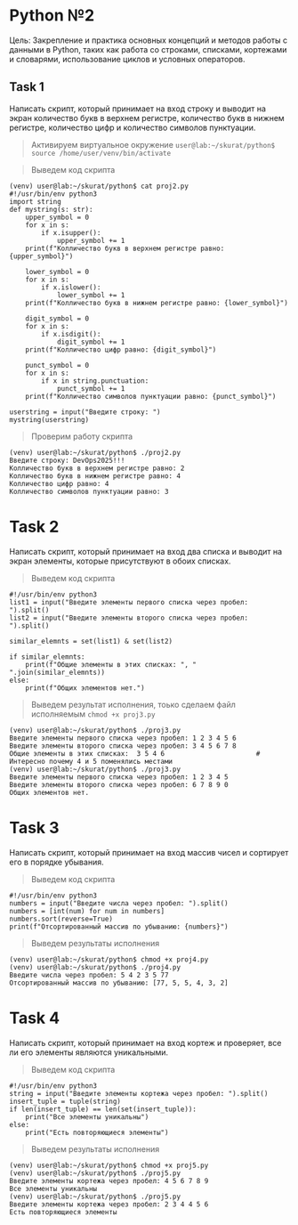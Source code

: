 # Python №2
Цель: Закрепление и практика основных концепций и методов работы с
данными в Python, таких как работа со строками, списками, кортежами
и словарями, использование циклов и условных операторов.
## Task 1 
Написать скрипт, который принимает на вход строку и выводит на
экран количество букв в верхнем регистре, количество букв в нижнем
регистре, количество цифр и количество символов пунктуации.

> Активируем виртуальное окружение `user@lab:~/skurat/python$ source /home/user/venv/bin/activate`

> Выведем код скрипта
```
(venv) user@lab:~/skurat/python$ cat proj2.py
#!/usr/bin/env python3
import string
def mystring(s: str):
    upper_symbol = 0
    for x in s:
        if x.isupper():
            upper_symbol += 1
    print(f"Колличество букв в верхнем регистре равно: {upper_symbol}")

    lower_symbol = 0
    for x in s:
        if x.islower():
            lower_symbol += 1
    print(f"Колличество букв в нижнем регистре равно: {lower_symbol}")

    digit_symbol = 0
    for x in s:
        if x.isdigit():
            digit_symbol += 1
    print(f"Колличество цифр равно: {digit_symbol}")

    punct_symbol = 0
    for x in s:
        if x in string.punctuation:
            punct_symbol += 1
    print(f"Колличество символов пунктуации равно: {punct_symbol}")    

userstring = input("Введите строку: ")
mystring(userstring)
```
> Проверим работу скрипта
```
(venv) user@lab:~/skurat/python$ ./proj2.py
Введите строку: DevOps2025!!!
Колличество букв в верхнем регистре равно: 2
Колличество букв в нижнем регистре равно: 4
Колличество цифр равно: 4
Колличество символов пунктуации равно: 3
```

# Task 2 
Написать скрипт, который принимает на вход два списка и выводит на
экран элементы, которые присутствуют в обоих списках.

> Выведем код скрипта
```
#!/usr/bin/env python3
list1 = input("Введите элементы первого списка через пробел: ").split()
list2 = input("Введите элементы второго списка через пробел: ").split()

similar_elemnts = set(list1) & set(list2)

if similar_elemnts:
    print(f"Общие элементы в этих списках: ", " ".join(similar_elemnts))
else:
    print(f"Общих элементов нет.")
```
> Выведем результат исполнения, тоько сделаем файл исполняемым `chmod +x proj3.py`
```
(venv) user@lab:~/skurat/python$ ./proj3.py
Введите элементы первого списка через пробел: 1 2 3 4 5 6
Введите элементы второго списка через пробел: 3 4 5 6 7 8
Общие элементы в этих списках:  3 5 4 6                       # Интересно почему 4 и 5 поменялись местами
(venv) user@lab:~/skurat/python$ ./proj3.py
Введите элементы первого списка через пробел: 1 2 3 4 5 
Введите элементы второго списка через пробел: 6 7 8 9 0
Общих элементов нет.
```
# Task 3
Написать скрипт, который принимает на вход массив чисел и сортирует
его в порядке убывания.

> Выведем код скрипта
```
#!/usr/bin/env python3
numbers = input("Введите числа через пробел: ").split()
numbers = [int(num) for num in numbers]
numbers.sort(reverse=True)
print(f"Отсортированный массив по убыванию: {numbers}")
```

> Выведем результаты исполнения
```
(venv) user@lab:~/skurat/python$ chmod +x proj4.py
(venv) user@lab:~/skurat/python$ ./proj4.py
Введите числа через пробел: 5 4 2 3 5 77
Отсортированный массив по убыванию: [77, 5, 5, 4, 3, 2]
```

# Task 4
Написать скрипт, который принимает на вход кортеж и проверяет, все
ли его элементы являются уникальными.

> Выведем код скрипта
```
#!/usr/bin/env python3
string = input("Введите элементы кортежа через пробел: ").split()
insert_tuple = tuple(string)
if len(insert_tuple) == len(set(insert_tuple)):
    print("Все элементы уникальны")
else:
    print("Есть повторяющиеся элементы")
```

> Выведем результаты исполнения
```
(venv) user@lab:~/skurat/python$ chmod +x proj5.py
(venv) user@lab:~/skurat/python$ ./proj5.py
Введите элементы кортежа через пробел: 4 5 6 7 8 9
Все элементы уникальны
(venv) user@lab:~/skurat/python$ ./proj5.py
Введите элементы кортежа через пробел: 2 3 4 4 5 6
Есть повторяющиеся элементы
```

